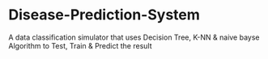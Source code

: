 # Disease-Prediction-System
A data classification simulator that uses Decision Tree, K-NN & naive bayse Algorithm to Test, Train & Predict the result
